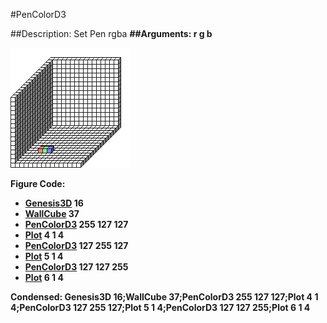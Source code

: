 #PenColorD3

##Description: Set Pen rgba <r> <g> <b>
##Arguments: r g b

![](PenColorD3.png)

Figure Code:
- [Genesis3D](Genesis3D.md) 16
- [WallCube](WallCube.md) 37
- [PenColorD3](PenColorD3.md) 255 127 127
- [Plot](Plot.md) 4 1 4
- [PenColorD3](PenColorD3.md) 127 255 127
- [Plot](Plot.md) 5 1 4
- [PenColorD3](PenColorD3.md) 127 127 255
- [Plot](Plot.md) 6 1 4

Condensed: Genesis3D 16;WallCube 37;PenColorD3 255 127 127;Plot 4 1 4;PenColorD3 127 255 127;Plot 5 1 4;PenColorD3 127 127 255;Plot 6 1 4

